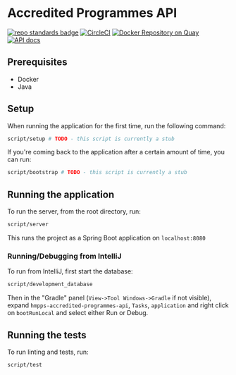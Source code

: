 # Accredited Programmes API
[![repo standards badge](https://img.shields.io/badge/dynamic/json?color=blue&style=flat&logo=github&label=MoJ%20Compliant&query=%24.result&url=https%3A%2F%2Foperations-engineering-reports.cloud-platform.service.justice.gov.uk%2Fapi%2Fv1%2Fcompliant_public_repositories%2Fhmpps-accredited-programmes-api)](https://operations-engineering-reports.cloud-platform.service.justice.gov.uk/public-github-repositories.html#hmpps-accredited-programmes-api "Link to report")
[![CircleCI](https://circleci.com/gh/ministryofjustice/hmpps-accredited-programmes-api/tree/main.svg?style=svg)](https://circleci.com/gh/ministryofjustice/hmpps-accredited-programmes-api)
[![Docker Repository on Quay](https://quay.io/repository/hmpps/hmpps-accredited-programmes-api/status "Docker Repository on Quay")](https://quay.io/repository/hmpps/hmpps-accredited-programmes-api)
[![API docs](https://img.shields.io/badge/API_docs_-view-85EA2D.svg?logo=swagger)](https://hmpps-accredited-programmes-api-dev.hmpps.service.justice.gov.uk/webjars/swagger-ui/index.html?configUrl=/v3/api-docs)

## Prerequisites

- Docker
- Java

## Setup

When running the application for the first time, run the following command:

```bash
script/setup # TODO - this script is currently a stub
```

If you're coming back to the application after a certain amount of time, you can run:

```bash
script/bootstrap # TODO - this script is currently a stub
```

## Running the application

To run the server, from the root directory, run:

```bash
script/server
```

This runs the project as a Spring Boot application on `localhost:8080`

### Running/Debugging from IntelliJ

To run from IntelliJ, first start the database:

```bash
script/development_database
```

Then in the "Gradle" panel (`View->Tool Windows->Gradle` if not visible), expand `hmpps-accredited-programmes-api`, `Tasks`,
`application` and right click on `bootRunLocal` and select either Run or Debug.

## Running the tests

To run linting and tests, run:

```bash
script/test
```
